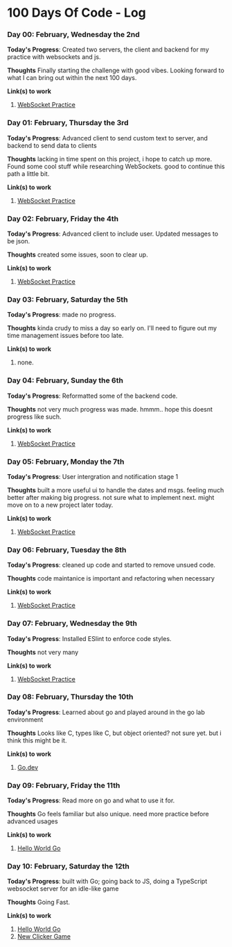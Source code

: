 # 100 Days Of Code - Log

### Day 00: February, Wednesday the 2nd

**Today's Progress**: Created two servers, the client and backend for my practice with websockets and js.

**Thoughts** Finally starting the challenge with good vibes. Looking forward to what I can bring out within the next 100 days.

**Link(s) to work**
1. [WebSocket Practice](https://github.com/SLO42/websocketPractice/tree/main)


### Day 01: February, Thursday the 3rd

**Today's Progress**: Advanced client to send custom text to server, and backend to send data to clients

**Thoughts** lacking in time spent on this project, i hope to catch up more. Found some cool stuff while researching WebSockets. good to continue this path a little bit.

**Link(s) to work**
1. [WebSocket Practice](https://github.com/SLO42/websocketPractice/tree/main)

### Day 02: February, Friday the 4th

**Today's Progress**: Advanced client to include user. Updated messages to be json.

**Thoughts** created some issues, soon to clear up.

**Link(s) to work**
1. [WebSocket Practice](https://github.com/SLO42/websocketPractice/tree/main)

### Day 03: February, Saturday the 5th 

**Today's Progress**: made no progress.

**Thoughts** kinda crudy to miss a day so early on. I'll need to figure out my time management issues before too late.

**Link(s) to work**
1. none.

### Day 04: February, Sunday the 6th 

**Today's Progress**: Reformatted some of the backend code.

**Thoughts** not very much progress was made. hmmm.. hope this doesnt progress like such. 

**Link(s) to work**
1. [WebSocket Practice](https://github.com/SLO42/websocketPractice/tree/main)

### Day 05: February, Monday the 7th 

**Today's Progress**: User intergration and notification stage 1

**Thoughts** built a more useful ui to handle the dates and msgs. feeling much better after making big progress. not sure what to implement next. might move on to a new project later today.

**Link(s) to work**
1. [WebSocket Practice](https://github.com/SLO42/websocketPractice/tree/main)

### Day 06: February, Tuesday the 8th 

**Today's Progress**: cleaned up code and started to remove unsued code. 

**Thoughts** code maintanice is important and refactoring when necessary

**Link(s) to work**
1. [WebSocket Practice](https://github.com/SLO42/websocketPractice/tree/main)

### Day 07: February, Wednesday the 9th 

**Today's Progress**: Installed ESlint to enforce code styles. 

**Thoughts** not very many

**Link(s) to work**
1. [WebSocket Practice](https://github.com/SLO42/websocketPractice/tree/main)

### Day 08: February, Thursday the 10th 

**Today's Progress**: Learned about go and played around in the go lab environment 

**Thoughts** Looks like C, types like C, but object oriented? not sure yet. but i think this might be it.

**Link(s) to work**
1. [Go.dev](https://go.dev/learn/)

### Day 09: February, Friday the 11th 

**Today's Progress**: Read more on go and what to use it for.

**Thoughts** Go feels familiar but also unique. need more practice before advanced usages 

**Link(s) to work**
1. [Hello World Go](https://github.com/SLO42/HelloWorld-Go)

### Day 10: February, Saturday the 12th 

**Today's Progress**: built with Go; going back to JS, doing a TypeScript websocket server for an idle-like game

**Thoughts** Going Fast.

**Link(s) to work**
1. [Hello World Go](https://github.com/SLO42/HelloWorld-Go)
2. [New Clicker Game](https://github.com/SLO42/TypeScript_Clicker_Game)


